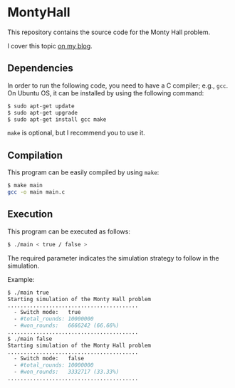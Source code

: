 # MontyHall

This repository contains the source code for the Monty Hall problem.

I cover this topic [on my blog](https://jorgeortizesc.es/application/montyhall).

## Dependencies

In order to run the following code, you need to have a C compiler; e.g., `gcc`.
On Ubuntu OS, it can be installed by using the following command:

```bash
$ sudo apt-get update
$ sudo apt-get upgrade
$ sudo apt-get install gcc make
```

`make` is optional, but I recommend you to use it.

## Compilation

This program can be easily compiled by using `make`:

```bash
$ make main
gcc -o main main.c
```

## Execution

This program can be executed as follows:

```bash
$ ./main < true / false >
```

The required parameter indicates the simulation strategy to follow in the simulation.

Example:

```bash
$ ./main true
Starting simulation of the Monty Hall problem
.........................................
  - Switch mode:   true
  - #total_rounds: 10000000
  - #won_rounds:   6666242 (66.66%)
.........................................
$ ./main false
Starting simulation of the Monty Hall problem
.........................................
  - Switch mode:   false
  - #total_rounds: 10000000
  - #won_rounds:   3332717 (33.33%)
.........................................
```